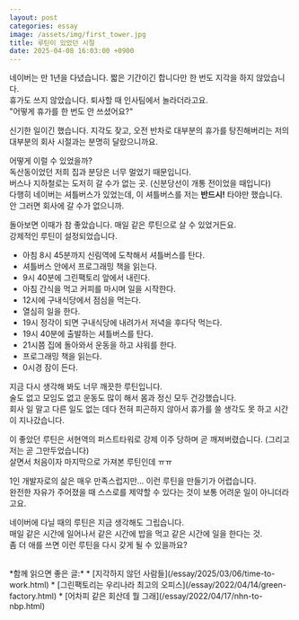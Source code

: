 ```yaml
---
layout: post
categories: essay
image: /assets/img/first_tower.jpg
title: 루틴이 있었던 시절
date: 2025-04-08 16:03:00 +0900
---
```


네이버는 만 1년을 다녔습니다. 짧은 기간이긴 합니다만 한 번도 지각을 하지 않았습니다.  
휴가도 쓰지 않았습니다. 퇴사할 때 인사팀에서 놀라더라고요.  
"어떻게 휴가를 한 번도 안 쓰셨어요?"

신기한 일이긴 했습니다. 지각도 잦고, 오전 반차로 대부분의 휴가를 탕진해버리는 저의 대부분의 회사 시절과는 분명히 달랐으니까요.

어떻게 이럴 수 있었을까?  
독산동이었던 저희 집과 분당은 너무 멀었기 때문입니다.  
버스나 지하철로는 도저히 갈 수가 없는 곳. (신분당선이 개통 전이었을 때입니다)  
다행히 네이버는 셔틀버스가 있었는데, 이 셔틀버스를 저는 **반드시!** 타야만 했습니다.  
안 그러면 회사에 갈 수가 없으니까.

돌아보면 이때가 참 좋았습니다. 매일 같은 루틴으로 살 수 있었거든요.  
강제적인 루틴이 설정되었습니다.

- 아침 8시 45분까지 신림역에 도착해서 셔틀버스를 탄다.
- 셔틀버스 안에서 프로그래밍 책을 읽는다.
- 9시 40분에 그린팩토리 앞에서 내린다.
- 아침 간식을 먹고 커피를 마시며 일을 시작한다.
- 12시에 구내식당에서 점심을 먹는다.
- 열심히 일을 한다.
- 19시 정각이 되면 구내식당에 내려가서 저녁을 후다닥 먹는다.
- 19시 40분에 출발하는 셔틀버스를 탄다.
- 21시쯤 집에 돌아와서 운동을 하고 샤워를 한다.
- 프로그래밍 책을 읽는다.
- 0시경 잠이 든다.

지금 다시 생각해 봐도 너무 깨끗한 루틴입니다.  
술도 없고 모임도 없고 운동도 많이 해서 몸과 정신 모두 건강했습니다.  
회사 일 말고 다른 일도 없는 데다 전혀 피곤하지 않아서 휴가를 쓸 생각도 못 하고 시간이 지나갔습니다.

이 좋았던 루틴은 서현역의 퍼스트타워로 강제 이주 당하며 곧 깨져버렸습니다. (그리고 저는 곧 그만두었습니다)  
살면서 처음이자 마지막으로 가져본 루틴인데 ㅠㅠ

1인 개발자로의 삶은 매우 만족스럽지만... 이런 루틴을 만들기가 어렵습니다.  
완전한 자유가 주어졌을 때 스스로를 제약할 수 있다는 것이 보통 어려운 일이 아니더라고요.

네이버에 다닐 때의 루틴은 지금 생각해도 그립습니다.  
매일 같은 시간에 일어나서 같은 시간에 밥을 먹고 같은 시간에 일을 한다는 것.  
좀 더 애를 쓰면 이런 루틴을 다시 갖게 될 수 있을까요?

<br>
*함께 읽으면 좋은 글:*
* [지각하지 않던 사람들](/essay/2025/03/06/time-to-work.html)
* [그린팩토리는 우리나라 최고의 오피스](/essay/2022/04/14/green-factory.html)
* [어차피 같은 회산데 뭘 그래](/essay/2022/04/17/nhn-to-nbp.html)